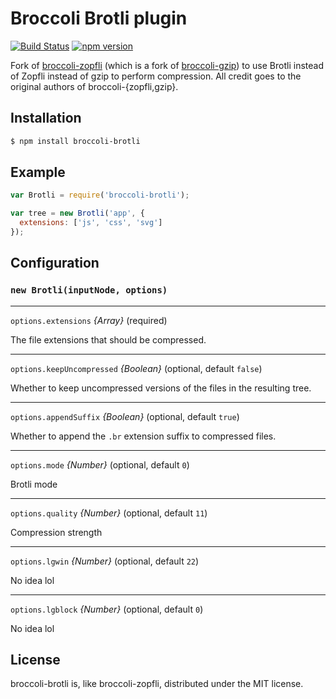 # Broccoli Brotli plugin

[![Build Status](https://travis-ci.org/myfreeweb/broccoli-brotli.svg?branch=master)](https://travis-ci.org/myfreeweb/broccoli-brotli) [![npm version](https://badge.fury.io/js/broccoli-brotli.svg)](https://badge.fury.io/js/broccoli-brotli)

Fork of [broccoli-zopfli](https://github.com/nickbruun/broccoli-zopfli) (which is a fork of [broccoli-gzip](https://github.com/salsify/broccoli-gzip)) to use Brotli instead of Zopfli instead of gzip to perform compression. All credit goes to the original authors of broccoli-{zopfli,gzip}.


## Installation

```bash
$ npm install broccoli-brotli
```


## Example

```javascript
var Brotli = require('broccoli-brotli');

var tree = new Brotli('app', {
  extensions: ['js', 'css', 'svg']
});
```


## Configuration

### `new Brotli(inputNode, options)`

---

`options.extensions` *{Array}* (required)

The file extensions that should be compressed.

---

`options.keepUncompressed` *{Boolean}* (optional, default `false`)

Whether to keep uncompressed versions of the files in the resulting tree.

---

`options.appendSuffix` *{Boolean}* (optional, default `true`)

Whether to append the `.br` extension suffix to compressed files.

---

`options.mode` *{Number}* (optional, default `0`)

Brotli mode

---

`options.quality` *{Number}* (optional, default `11`) 

Compression strength

---

`options.lgwin` *{Number}* (optional, default `22`) 

No idea lol

---

`options.lgblock` *{Number}* (optional, default `0`) 

No idea lol


## License

broccoli-brotli is, like broccoli-zopfli, distributed under the MIT license.
